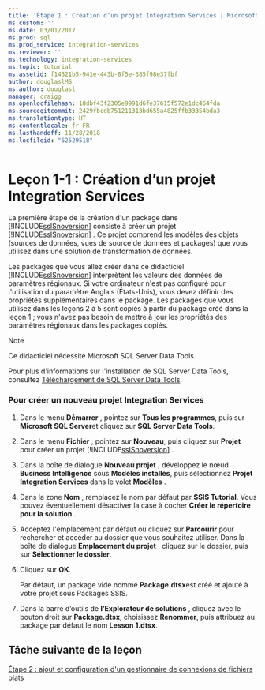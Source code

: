 ```yaml
---
title: 'Étape 1 : Création d’un projet Integration Services | Microsoft Docs'
ms.custom: ''
ms.date: 03/01/2017
ms.prod: sql
ms.prod_service: integration-services
ms.reviewer: ''
ms.technology: integration-services
ms.topic: tutorial
ms.assetid: f14521b5-941e-443b-8f5e-385f98e37fbf
author: douglaslMS
ms.author: douglasl
manager: craigg
ms.openlocfilehash: 18dbf43f2305e9991d6fe37615f572e1dc464fda
ms.sourcegitcommit: 2429fbcdb751211313bd655a4825ffb33354bda3
ms.translationtype: HT
ms.contentlocale: fr-FR
ms.lasthandoff: 11/28/2018
ms.locfileid: "52529518"
---
```

# <a name="lesson-1-1---creating-a-new-integration-services-project"></a>Leçon 1-1 : Création d’un projet Integration Services
La première étape de la création d'un package dans [!INCLUDE[ssISnoversion](../includes/ssisnoversion-md.md)] consiste à créer un projet [!INCLUDE[ssISnoversion](../includes/ssisnoversion-md.md)] . Ce projet comprend les modèles des objets (sources de données, vues de source de données et packages) que vous utilisez dans une solution de transformation de données.  
  
Les packages que vous allez créer dans ce didacticiel [!INCLUDE[ssISnoversion](../includes/ssisnoversion-md.md)] interprètent les valeurs des données de paramètres régionaux. Si votre ordinateur n'est pas configuré pour l'utilisation du paramètre Anglais (États-Unis), vous devez définir des propriétés supplémentaires dans le package. Les packages que vous utilisez dans les leçons 2 à 5 sont copiés à partir du package créé dans la leçon 1 ; vous n'avez pas besoin de mettre à jour les propriétés des paramètres régionaux dans les packages copiés.  
  
> [!NOTE]  
> Ce didacticiel nécessite Microsoft SQL Server Data Tools.  
>   
> Pour plus d'informations sur l'installation de SQL Server Data Tools, consultez [Téléchargement de SQL Server Data Tools](https://msdn.microsoft.com/data/hh297027).  
  
### <a name="to-create-a-new-integration-services-project"></a>Pour créer un nouveau projet Integration Services  
  
1.  Dans le menu **Démarrer** , pointez sur **Tous les programmes**, puis sur **Microsoft SQL Server**et cliquez sur **SQL Server Data Tools**.  
  
2.  Dans le menu **Fichier** , pointez sur **Nouveau**, puis cliquez sur **Projet** pour créer un projet [!INCLUDE[ssISnoversion](../includes/ssisnoversion-md.md)] .  
  
3.  Dans la boîte de dialogue **Nouveau projet** , développez le nœud **Business Intelligence** sous **Modèles installés**, puis sélectionnez **Projet Integration Services** dans le volet **Modèles** .  
  
4.  Dans la zone **Nom** , remplacez le nom par défaut par **SSIS Tutorial**. Vous pouvez éventuellement désactiver la case à cocher **Créer le répertoire pour la solution** .  
  
5.  Acceptez l'emplacement par défaut ou cliquez sur **Parcourir** pour rechercher et accéder au dossier que vous souhaitez utiliser. Dans la boîte de dialogue **Emplacement du projet** , cliquez sur le dossier, puis sur **Sélectionner le dossier**.  
  
6.  Cliquez sur **OK**.  
  
    Par défaut, un package vide nommé **Package.dtsx**est créé et ajouté à votre projet sous Packages SSIS.  
  
7.  Dans la barre d’outils de **l’Explorateur de solutions** , cliquez avec le bouton droit sur **Package.dtsx**, choisissez **Renommer**, puis attribuez au package par défaut le nom **Lesson 1.dtsx**.  
  
## <a name="next-task-in-lesson"></a>Tâche suivante de la leçon  
[Étape 2 : ajout et configuration d'un gestionnaire de connexions de fichiers plats](../integration-services/lesson-1-2-adding-and-configuring-a-flat-file-connection-manager.md)  
  
